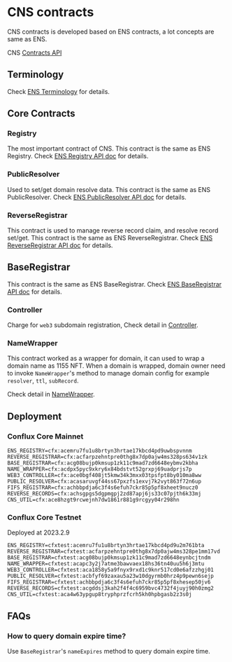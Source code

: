 # CNS contracts

CNS contracts is developed based on ENS contracts, a lot concepts are same as ENS.

CNS [Contracts API](./index.md)

## Terminology

Check [ENS Terminology](https://docs.ens.domains/terminology) for details.

## Core Contracts

### Registry

The most important contract of CNS. This contract is the same as ENS Registry. Check [ENS Registry API doc](https://docs.ens.domains/contract-api-reference/ens) for details.

### PublicResolver

Used to set/get domain resolve data. This contract is the same as ENS PublicResolver. Check [ENS PublicResolver API doc](https://docs.ens.domains/contract-api-reference/publicresolver) for details.

### ReverseRegistrar

This contract is used to manage reverse record claim, and resolve record set/get. This contract is the same as ENS ReverseRegistrar. Check [ENS ReverseRegistrar API doc](https://docs.ens.domains/contract-api-reference/reverseregistrar) for details.

## BaseRegistrar

This contract is the same as ENS BaseRegistrar. Check [ENS BaseRegistrar API doc](https://docs.ens.domains/contract-api-reference/.eth-permanent-registrar/registrar) for details.

### Controller

Charge for `web3` subdomain registration, Check detail in [Controller](./Web3Controller.md).

### NameWrapper

This contract worked as a wrapper for domain, it can used to wrap a domain name as 1155 NFT. When a domain is wrapped, domain owner need to invoke `NameWrapper`'s method to manage domain config for example `resolver`, `ttl`, `subRecord`.

Check detail in [NameWrapper](./NameWrapper.md).

## Deployment

### Conflux Core Mainnet

```shell
ENS_REGISTRY=cfx:acemru7fu1u8brtyn3hrtae17kbcd4pd9uwbspvnnm
REVERSE_REGISTRAR=cfx:acfarpzehntpre0thg8x7dp0ajw4ms328ps634v1zk
BASE_REGISTRAR=cfx:acg08bujp0kmsup1zk11c9mad7zd6648eybmv2kbha
NAME_WRAPPER=cfx:acdpx5pyc9xkry6x84bdstvt52grxpj69uadprjs7p
WEB3_CONTROLLER=cfx:ace0bgf408jt5kmw34k3mxx03tpsfpt8by010ma8ww
PUBLIC_RESOLVER=cfx:acasaruvgf44ss67pxzfs1exvj7k2vyt863f72n6up
FIFS_REGISTRAR=cfx:achbbpdja6c3f4s6efuh7ckr85p5pf8xheet9nucz0
REVERSE_RECORDS=cfx:achsgpgs5dgpmgpj2zd87apj6js33c07pjth6k33mj
CNS_UTIL=cfx:ace8hzgt9rcwejnh7dw1861r881g9rcgyy04r298hn
```

### Conflux Core Testnet

Deployed at 2023.2.9
```shell
ENS_REGISTRY=cfxtest:acemru7fu1u8brtyn3hrtae17kbcd4pd9u2m761bta
REVERSE_REGISTRAR=cfxtest:acfarpzehntpre0thg8x7dp0ajw4ms328pe1mm17vd
BASE_REGISTRAR=cfxtest:acg08bujp0kmsup1zk11c9mad7zd6648eynbcjtndm
NAME_WRAPPER=cfxtest:acapc3y2j7atme3bawvaex18hs36tn40uu5h6j3mtu
WEB3_CONTROLLER=cfxtest:aca1858y5a9fnyx9rxd1c9knr517cd0e6afzzhgj01
PUBLIC_RESOLVER=cfxtest:acbfyf69zaxau5a23w10dgyrmb0hrz4p9pewn6sejp
FIFS_REGISTRAR=cfxtest:achbbpdja6c3f4s6efuh7ckr85p5pf8xhesep50jv6
REVERSE_RECORDS=cfxtest:acgddsj3kah2f4f4c6959bvc4732f4juyj90h0zmg2
CNS_UTIL=cfxtest:aca4w63ypgup8tryphprzfcrh5kh0hpbgasb2z3s0j
```

## FAQs

### How to query domain expire time?

Use `BaseRegistrar`'s `nameExpires` method to query domain expire time.
